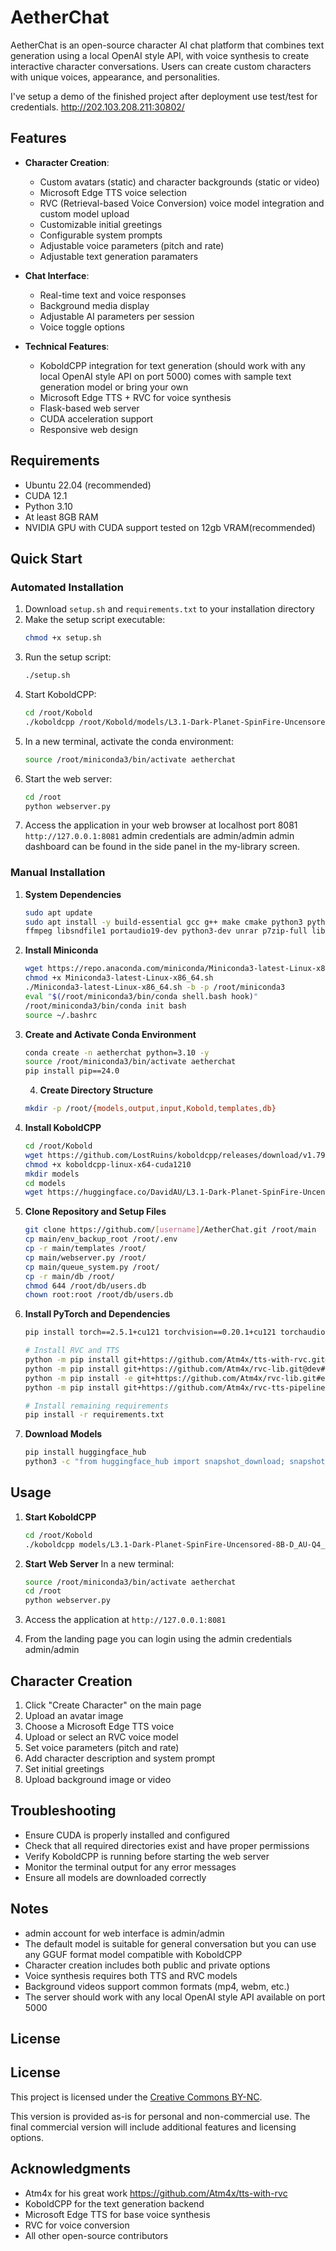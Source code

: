 # AetherChat

AetherChat is an open-source character AI chat platform that combines text generation using a local OpenAI style API, with voice synthesis to create interactive character conversations. Users can create custom characters with unique voices, appearance, and personalities. 


I've setup a demo of the finished project after deployment use test/test for credentials. http://202.103.208.211:30802/

## Features

- **Character Creation**:
  - Custom avatars (static) and character backgrounds (static or video)
  - Microsoft Edge TTS voice selection
  - RVC (Retrieval-based Voice Conversion) voice model integration and custom model upload
  - Customizable initial greetings
  - Configurable system prompts
  - Adjustable voice parameters (pitch and rate)
  - Adjustable text generation paramaters 

- **Chat Interface**:
  - Real-time text and voice responses
  - Background media display
  - Adjustable AI parameters per session
  - Voice toggle options

- **Technical Features**:
  - KoboldCPP integration for text generation (should work with any local OpenAI style API on port 5000) comes with sample text generation model or bring your own
  - Microsoft Edge TTS + RVC for voice synthesis
  - Flask-based web server
  - CUDA acceleration support
  - Responsive web design

## Requirements

- Ubuntu 22.04 (recommended)
- CUDA 12.1
- Python 3.10
- At least 8GB RAM
- NVIDIA GPU with CUDA support tested on 12gb VRAM(recommended)

## Quick Start

### Automated Installation

1. Download `setup.sh` and `requirements.txt` to your installation directory
2. Make the setup script executable:
   ```bash
   chmod +x setup.sh
   ```
3. Run the setup script:
   ```bash
   ./setup.sh
   ```
4. Start KoboldCPP:
   ```bash
   cd /root/Kobold
   ./koboldcpp /root/Kobold/models/L3.1-Dark-Planet-SpinFire-Uncensored-8B-D_AU-Q4_k_m.gguf --port 5000 --host 0.0.0.0 --usecublas
   ```
5. In a new terminal, activate the conda environment:
   ```bash
   source /root/miniconda3/bin/activate aetherchat
   ```
6. Start the web server:
   ```bash
   cd /root
   python webserver.py
   ```
7. Access the application in your web browser at localhost port 8081 `http://127.0.0.1:8081`
   admin credentials are admin/admin admin dashboard can be found in the side panel in the my-library screen.

### Manual Installation

1. **System Dependencies**
   ```bash
   sudo apt update
   sudo apt install -y build-essential gcc g++ make cmake python3 python3-pip python3-venv \
   ffmpeg libsndfile1 portaudio19-dev python3-dev unrar p7zip-full libgl1-mesa-glx libasound2-dev
   ```

2. **Install Miniconda**
   ```bash
   wget https://repo.anaconda.com/miniconda/Miniconda3-latest-Linux-x86_64.sh
   chmod +x Miniconda3-latest-Linux-x86_64.sh
   ./Miniconda3-latest-Linux-x86_64.sh -b -p /root/miniconda3
   eval "$(/root/miniconda3/bin/conda shell.bash hook)"
   /root/miniconda3/bin/conda init bash
   source ~/.bashrc
   ```

3. **Create and Activate Conda Environment**
   ```bash
   conda create -n aetherchat python=3.10 -y
   source /root/miniconda3/bin/activate aetherchat
   pip install pip==24.0
   ```
   4. **Create Directory Structure**
   ```bash
   mkdir -p /root/{models,output,input,Kobold,templates,db}
   ```

5. **Install KoboldCPP**
   ```bash
   cd /root/Kobold
   wget https://github.com/LostRuins/koboldcpp/releases/download/v1.79.1/koboldcpp-linux-x64-cuda1210
   chmod +x koboldcpp-linux-x64-cuda1210
   mkdir models
   cd models
   wget https://huggingface.co/DavidAU/L3.1-Dark-Planet-SpinFire-Uncensored-8B-GGUF/resolve/main/L3.1-Dark-Planet-SpinFire-Uncensored-8B-D_AU-Q4_k_m.gguf
   ```

6. **Clone Repository and Setup Files**
   ```bash
   git clone https://github.com/[username]/AetherChat.git /root/main
   cp main/env_backup_root /root/.env
   cp -r main/templates /root/
   cp main/webserver.py /root/
   cp main/queue_system.py /root/
   cp -r main/db /root/
   chmod 644 /root/db/users.db
   chown root:root /root/db/users.db
   ```

7. **Install PyTorch and Dependencies**
   ```bash
   pip install torch==2.5.1+cu121 torchvision==0.20.1+cu121 torchaudio==2.5.1+cu121 --index-url https://download.pytorch.org/whl/cu121
   
   # Install RVC and TTS
   python -m pip install git+https://github.com/Atm4x/tts-with-rvc.git#egg=tts_with_rvc
   python -m pip install git+https://github.com/Atm4x/rvc-lib.git@dev#egg=rvc
   python -m pip install -e git+https://github.com/Atm4x/rvc-lib.git#egg=rvclib
   python -m pip install git+https://github.com/Atm4x/rvc-tts-pipeline-fix.git@dev#egg=rvc_tts_pipe
   
   # Install remaining requirements
   pip install -r requirements.txt
   ```

8. **Download Models**
   ```bash
   pip install huggingface_hub
   python3 -c "from huggingface_hub import snapshot_download; snapshot_download('nexusjuan/Aetherchat', local_dir='/root/', repo_type='model')"
   ```

## Usage

1. **Start KoboldCPP**
   ```bash
   cd /root/Kobold
   ./koboldcpp models/L3.1-Dark-Planet-SpinFire-Uncensored-8B-D_AU-Q4_k_m.gguf --port 5000 --host 0.0.0.0 --usecublas
   ```

2. **Start Web Server**
   In a new terminal:
   ```bash
   source /root/miniconda3/bin/activate aetherchat
   cd /root
   python webserver.py
   ```

3. Access the application at `http://127.0.0.1:8081`

4. From the landing page you can login using the admin credentials admin/admin

## Character Creation

1. Click "Create Character" on the main page
2. Upload an avatar image
3. Choose a Microsoft Edge TTS voice
4. Upload or select an RVC voice model
5. Set voice parameters (pitch and rate)
6. Add character description and system prompt
7. Set initial greetings
8. Upload background image or video 

## Troubleshooting

- Ensure CUDA is properly installed and configured
- Check that all required directories exist and have proper permissions
- Verify KoboldCPP is running before starting the web server
- Monitor the terminal output for any error messages
- Ensure all models are downloaded correctly

## Notes

- admin account for web interface is admin/admin
- The default model is suitable for general conversation but you can use any GGUF format model compatible with KoboldCPP
- Character creation includes both public and private options
- Voice synthesis requires both TTS and RVC models
- Background videos support common formats (mp4, webm, etc.)
- The server should work with any local OpenAI style API available on port 5000

## License

## License
This project is licensed under the [Creative Commons BY-NC](LICENSE).

This version is provided as-is for personal and non-commercial use. The final commercial version will include additional features and licensing options.


## Acknowledgments
- Atm4x for his great work https://github.com/Atm4x/tts-with-rvc
- KoboldCPP for the text generation backend
- Microsoft Edge TTS for base voice synthesis
- RVC for voice conversion
- All other open-source contributors
